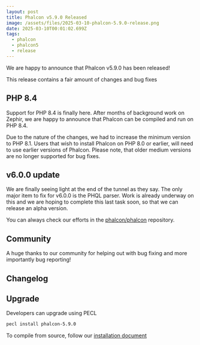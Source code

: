 ```yaml
---
layout: post
title: Phalcon v5.9.0 Released
image: /assets/files/2025-03-10-phalcon-5.9.0-release.png
date: 2025-03-10T00:01:02.699Z
tags:
  - phalcon
  - phalcon5
  - release
---
```

We are happy to announce that Phalcon v5.9.0 has been released!

<!--more-->

This release contains a fair amount of changes and bug fixes

## PHP 8.4

Support for PHP 8.4 is finally here. After months of background work on Zephir, we are happy to announce that Phalcon can be compiled and run on PHP 8.4. 

Due to the nature of the changes, we had to increase the minimum version to PHP 8.1. Users that wish to install Phalcon on PHP 8.0 or earlier, will need to use earlier versions of Phalcon. Please note, that older medium versions are no longer supported for bug fixes.

## v6.0.0 update

We are finally seeing light at the end of the tunnel as they say. The only major item to fix for v6.0.0 is the PHQL parser. Work is already underway on this and we are hoping to complete this last task soon, so that we can release an alpha version.

You can always check our efforts in the [phalcon/phalcon](https://github.com/phalcon/phalcon) repository.

## Community

A huge thanks to our community for helping out with bug fixing and more importantly bug reporting!


## Changelog


## Upgrade
Developers can upgrade using PECL

```bash
pecl install phalcon-5.9.0
```

To compile from source, follow our [installation document](https://docs.phalcon.io/5.9/installation)
